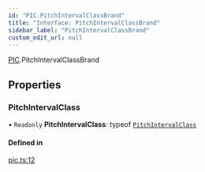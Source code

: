 ```yaml
---
id: "PIC.PitchIntervalClassBrand"
title: "Interface: PitchIntervalClassBrand"
sidebar_label: "PitchIntervalClassBrand"
custom_edit_url: null
---
```


[PIC](../namespaces/PIC.md).PitchIntervalClassBrand

## Properties

### PitchIntervalClass

• `Readonly` **PitchIntervalClass**: typeof [`PitchIntervalClass`](PIC.PitchIntervalClassBrand.md#pitchintervalclass)

#### Defined in

[pic.ts:12](https://github.com/noriapi/brand-music/blob/d3723cb/src/pic.ts#L12)
